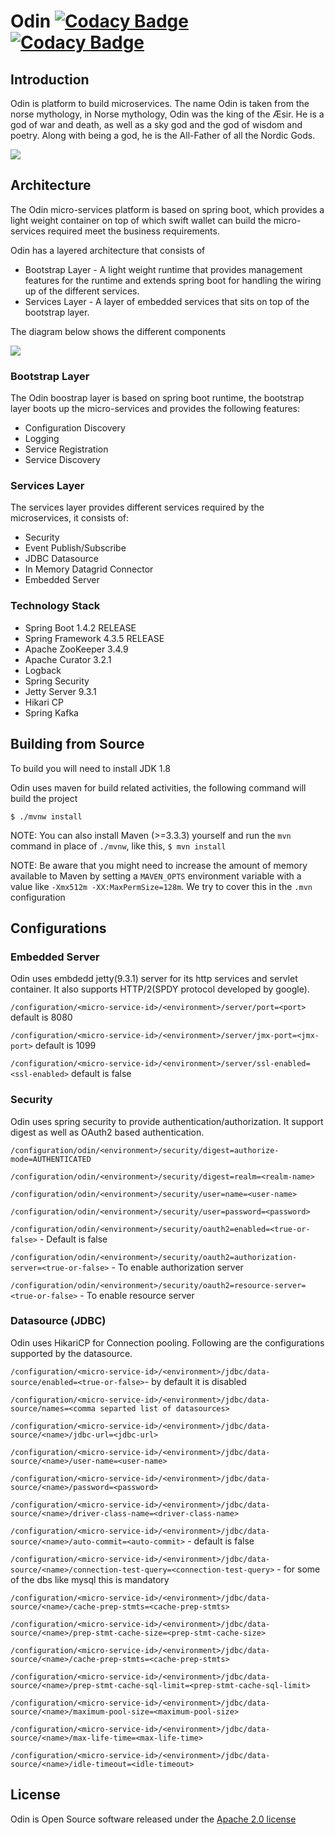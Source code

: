 # Odin  [![Codacy Badge](https://api.codacy.com/project/badge/Grade/199cccfb2a304c52bf581ee40d3301d7)](https://www.codacy.com/app/gibu.george/odin?utm_source=github.com&amp;utm_medium=referral&amp;utm_content=cFactorComputing/odin&amp;utm_campaign=Badge_Grade) [![Codacy Badge](https://api.codacy.com/project/badge/Coverage/199cccfb2a304c52bf581ee40d3301d7)](https://www.codacy.com/app/gibu.george/odin?utm_source=github.com&utm_medium=referral&utm_content=cFactorComputing/odin&utm_campaign=Badge_Coverage)
## Introduction ##
Odin is platform to build microservices. The name Odin is taken from the norse mythology, in Norse mythology, Odin was the king of the Æsir. He is a god of war and death, as well as a sky god and the god of wisdom and poetry. Along with being a god, he is the All-Father of all the Nordic Gods. 

![](Odin.jpg)

## Architecture ##
The Odin micro-services platform is based on spring boot, which provides a light weight container on top of which swift wallet can build the micro-services required meet the business requirements.

Odin has a layered architecture that consists of

* Bootstrap Layer -  A light weight runtime that provides management features for the runtime and extends spring boot for handling the wiring up of the different services. 
* Services Layer -  A layer of embedded services that sits on top of the bootstrap layer.

The diagram below shows the different components

![](Odin-Architecture.png)

### Bootstrap Layer ###
The Odin boostrap layer is based on spring boot runtime, the bootstrap layer boots up the micro-services and provides the following features:

* Configuration Discovery
* Logging
* Service Registration
* Service Discovery

### Services Layer ###
The services layer provides different services required by the microservices, it consists of:

* Security
* Event Publish/Subscribe
* JDBC Datasource 
* In Memory Datagrid Connector
* Embedded Server

### Technology Stack ###

* Spring Boot 1.4.2 RELEASE
* Spring Framework 4.3.5 RELEASE
* Apache ZooKeeper 3.4.9
* Apache Curator 3.2.1
* Logback
* Spring Security
* Jetty Server 9.3.1
* Hikari CP
* Spring Kafka

## Building from Source ##
To build you will need to install JDK 1.8

Odin uses maven for build related activities, the following command will build the project

`$ ./mvnw install`

NOTE: You can also install Maven (>=3.3.3) yourself and run the `mvn` command
in place of `./mvnw`, like this, `$ mvn install`

NOTE: Be aware that you might need to increase the amount of memory
available to Maven by setting a `MAVEN_OPTS` environment variable with
a value like `-Xmx512m -XX:MaxPermSize=128m`. We try to cover this in
the `.mvn` configuration

## Configurations

### Embedded Server
Odin uses embdedd jetty(9.3.1) server for its http services and servlet container. It also supports HTTP/2(SPDY protocol developed by google).

`/configuration/<micro-service-id>/<environment>/server/port=<port>` default is 8080

`/configuration/<micro-service-id>/<environment>/server/jmx-port=<jmx-port>` default is 1099

`/configuration/<micro-service-id>/<environment>/server/ssl-enabled=<ssl-enabled>` default is false

### Security
Odin uses spring security to provide authentication/authorization. It support digest as well as OAuth2 based authentication.

`/configuration/odin/<environment>/security/digest=authorize-mode=AUTHENTICATED`

`/configuration/odin/<environment>/security/digest=realm=<realm-name>`

`/configuration/odin/<environment>/security/user=name=<user-name>`

`/configuration/odin/<environment>/security/user=password=<password>`

`/configuration/odin/<environment>/security/oauth2=enabled=<true-or-false>` - Default is false

`/configuration/odin/<environment>/security/oauth2=authorization-server=<true-or-false>` - To enable authorization server

`/configuration/odin/<environment>/security/oauth2=resource-server=<true-or-false>` - To enable resource server



### Datasource (JDBC)

Odin uses HikariCP for Connection pooling. Following are the configurations supported by the datasource.

`/configuration/<micro-service-id>/<environment>/jdbc/data-source/enabled=<true-or-false>`- by default it is disabled

`/configuration/<micro-service-id>/<environment>/jdbc/data-source/names=<comma separted list of datasources>`

`/configuration/<micro-service-id>/<environment>/jdbc/data-source/<name>/jdbc-url=<jdbc-url>`

`/configuration/<micro-service-id>/<environment>/jdbc/data-source/<name>/user-name=<user-name>`

`/configuration/<micro-service-id>/<environment>/jdbc/data-source/<name>/password=<password>`

`/configuration/<micro-service-id>/<environment>/jdbc/data-source/<name>/driver-class-name=<driver-class-name>`

`/configuration/<micro-service-id>/<environment>/jdbc/data-source/<name>/auto-commit=<auto-commit>` - default is false

`/configuration/<micro-service-id>/<environment>/jdbc/data-source/<name>/connection-test-query=<connection-test-query>` - for some of the dbs like mysql this is mandatory

`/configuration/<micro-service-id>/<environment>/jdbc/data-source/<name>/cache-prep-stmts=<cache-prep-stmts>`

`/configuration/<micro-service-id>/<environment>/jdbc/data-source/<name>/prep-stmt-cache-size=<prep-stmt-cache-size>`

`/configuration/<micro-service-id>/<environment>/jdbc/data-source/<name>/cache-prep-stmts=<cache-prep-stmts>`

`/configuration/<micro-service-id>/<environment>/jdbc/data-source/<name>/prep-stmt-cache-sql-limit=<prep-stmt-cache-sql-limit>`

`/configuration/<micro-service-id>/<environment>/jdbc/data-source/<name>/maximum-pool-size=<maximum-pool-size>`

`/configuration/<micro-service-id>/<environment>/jdbc/data-source/<name>/max-life-time=<max-life-time>`

`/configuration/<micro-service-id>/<environment>/jdbc/data-source/<name>/idle-timeout=<idle-timeout>`


## License ##
Odin is Open Source software released under the 
[Apache 2.0 license](http://www.apache.org/licenses/LICENSE-2.0.html)


